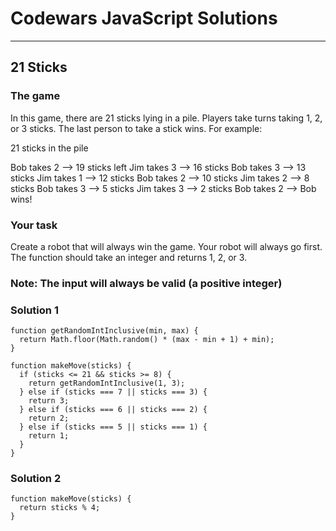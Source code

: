 # Codewars JavaScript Solutions

---

## 21 Sticks

### The game

In this game, there are 21 sticks lying in a pile. Players take turns taking 1, 2, or 3 sticks.
The last person to take a stick wins. For example:

21 sticks in the pile

Bob takes 2 --> 19 sticks left
Jim takes 3 --> 16 sticks
Bob takes 3 --> 13 sticks
Jim takes 1 --> 12 sticks
Bob takes 2 --> 10 sticks
Jim takes 2 --> 8 sticks
Bob takes 3 --> 5 sticks
Jim takes 3 --> 2 sticks
Bob takes 2 --> Bob wins!

### Your task

Create a robot that will always win the game. Your robot will always go first.
The function should take an integer and returns 1, 2, or 3.

### Note: The input will always be valid (a positive integer)

### Solution 1

```
function getRandomIntInclusive(min, max) {
  return Math.floor(Math.random() * (max - min + 1) + min);
}

function makeMove(sticks) {
  if (sticks <= 21 && sticks >= 8) {
    return getRandomIntInclusive(1, 3);
  } else if (sticks === 7 || sticks === 3) {
    return 3;
  } else if (sticks === 6 || sticks === 2) {
    return 2;
  } else if (sticks === 5 || sticks === 1) {
    return 1;
  }
}
```

### Solution 2

```
function makeMove(sticks) {
  return sticks % 4;
}

```
